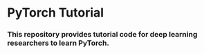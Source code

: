 # PyTorch Tutorial

### This repository provides tutorial code for deep learning researchers to learn PyTorch.
